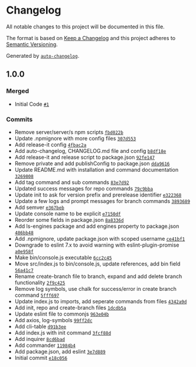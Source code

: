 # Changelog

All notable changes to this project will be documented in this file.

The format is based on [Keep a Changelog](https://keepachangelog.com/en/1.0.0/)
and this project adheres to [Semantic Versioning](https://semver.org/spec/v2.0.0.html).

Generated by [`auto-changelog`](https://github.com/CookPete/auto-changelog).

## 1.0.0

### Merged

- Initial Code [`#1`](https://github.com/srt4rulez/bitbucket-multi-repo-management/pull/1)

### Commits

- Remove server/server/s npm scripts [`fbd022b`](https://github.com/srt4rulez/bitbucket-multi-repo-management/commit/fbd022bb1a877f1b3a29d57ca9f6de4488675f88)
- Update .npmignore with more config files [`307d553`](https://github.com/srt4rulez/bitbucket-multi-repo-management/commit/307d553ad9b3c910abfe2905a3c5981e52b045d1)
- Add release-it config [`4fbac2a`](https://github.com/srt4rulez/bitbucket-multi-repo-management/commit/4fbac2aa17f1321b417782216b9d77f6e02f69ea)
- Add auto-changelog, CHANGELOG.md file and config [`b8df18e`](https://github.com/srt4rulez/bitbucket-multi-repo-management/commit/b8df18eb8db6d755bb8646f0116f7ed608e44343)
- Add release-it and release script to package.json [`92fe147`](https://github.com/srt4rulez/bitbucket-multi-repo-management/commit/92fe1478d2f3384d447b6edf654c5ed20535e838)
- Remove private and add publishConfig to package.json [`dda9616`](https://github.com/srt4rulez/bitbucket-multi-repo-management/commit/dda9616e17f77f19f32fa09bb1f6c41d238a5f85)
- Update README.md with installation and command documentation [`3269808`](https://github.com/srt4rulez/bitbucket-multi-repo-management/commit/326980805b8e2e72cab17d98e7c02efe88df3863)
- Add tag command and sub commands [`83e7d92`](https://github.com/srt4rulez/bitbucket-multi-repo-management/commit/83e7d92457451a2b22af973d03f5c9bf506a5b05)
- Updated success messages for repo commands [`79c9bba`](https://github.com/srt4rulez/bitbucket-multi-repo-management/commit/79c9bbabe2aae6b24c08b5074eac441de17ac6e3)
- Update init to ask for version prefix and prerelease identifier [`e322368`](https://github.com/srt4rulez/bitbucket-multi-repo-management/commit/e32236805e97c14ee15d3517284aba8d930366dc)
- Update a few logs and prompt messages for branch commands [`3893689`](https://github.com/srt4rulez/bitbucket-multi-repo-management/commit/389368920df922a7a5c295d71a1fb0368cfcd4cf)
- Add semver [`e367beb`](https://github.com/srt4rulez/bitbucket-multi-repo-management/commit/e367beb1588b68bbd7ca4eaf9af34f5ed13599c3)
- Update console name to be explicit [`e7150df`](https://github.com/srt4rulez/bitbucket-multi-repo-management/commit/e7150dfebf01d6ac26b3f08a637ec0034187315a)
- Reorder some fields in package.json [`8a8336d`](https://github.com/srt4rulez/bitbucket-multi-repo-management/commit/8a8336d7de4f091f37fa0955c5a5da8058eec318)
- Add ls-engines package and add engines property to package.json [`486bb48`](https://github.com/srt4rulez/bitbucket-multi-repo-management/commit/486bb4878c0e3f1b2760bdb71d7a52610bae1399)
- Add .npmignore, update package.json with scoped username [`ce41bf1`](https://github.com/srt4rulez/bitbucket-multi-repo-management/commit/ce41bf1e9bb367e9d384c7f31194ff5845726ab6)
- Downgrade to eslint 7.x to avoid warning with eslint-plugin-promise [`a0e958f`](https://github.com/srt4rulez/bitbucket-multi-repo-management/commit/a0e958fcd6a7bb5a46369701fde3727ac4dc460a)
- Make bin/console.js executable [`6cc2c45`](https://github.com/srt4rulez/bitbucket-multi-repo-management/commit/6cc2c4575e37e7ecf2d45fcffc52cf1ae9bb3bf1)
- Move src/index.js to bin/console.js, update references, add bin field [`56a41c7`](https://github.com/srt4rulez/bitbucket-multi-repo-management/commit/56a41c75054dd8e402656e9c696ebb343d273db5)
- Rename create-branch file to branch, expand and add delete branch functionality [`2f9c425`](https://github.com/srt4rulez/bitbucket-multi-repo-management/commit/2f9c42575587d8fd26413d60704400735c97684f)
- Remove log symbols, use chalk for success/error in create branch command [`5fff697`](https://github.com/srt4rulez/bitbucket-multi-repo-management/commit/5fff697b311455e2163d73517befeb9a1c6b23c1)
- Update index.js to imports, add seperate commands from files [`4342a9d`](https://github.com/srt4rulez/bitbucket-multi-repo-management/commit/4342a9d05dcda49435403538803e055a26df7f06)
- Add init, repo and create-branch files [`1dcdb5a`](https://github.com/srt4rulez/bitbucket-multi-repo-management/commit/1dcdb5a7bc9a97c8d69acbdc5849553036bcd549)
- Update eslint file to commonjs [`963e04b`](https://github.com/srt4rulez/bitbucket-multi-repo-management/commit/963e04b7ba0243fca4c1232bc9425dcc6f1614a7)
- Add axios, log-symbols [`99ff2dc`](https://github.com/srt4rulez/bitbucket-multi-repo-management/commit/99ff2dc894fc7c99816c5816180998187449588a)
- Add cli-table [`d91b3ee`](https://github.com/srt4rulez/bitbucket-multi-repo-management/commit/d91b3ee07ede5d8f9fd8780a114f9b4fb50cc5ff)
- Add index.js with init command [`3fcf88d`](https://github.com/srt4rulez/bitbucket-multi-repo-management/commit/3fcf88df1c2077e11f8bb64ef9754a99bc7cf627)
- Add inquirer [`8cd6bad`](https://github.com/srt4rulez/bitbucket-multi-repo-management/commit/8cd6bad14cada9cdcf600cac51fedfe80768eeaf)
- Add commander [`11984b4`](https://github.com/srt4rulez/bitbucket-multi-repo-management/commit/11984b4a41b4e19cb656edace96b6340fd7a1903)
- Add package.json, add eslint [`3e7d889`](https://github.com/srt4rulez/bitbucket-multi-repo-management/commit/3e7d8898b70632adad5776234cea161d10d0171c)
- Initial commit [`e18c056`](https://github.com/srt4rulez/bitbucket-multi-repo-management/commit/e18c05613896d4986fba46c3d60fd205a372b782)
